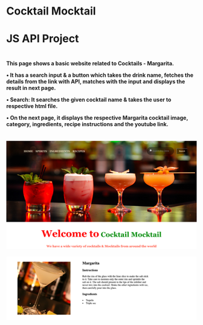 # Cocktail Mocktail
<h1>JS API Project<h1>
<h4>This page shows a basic website related to Cocktails - Margarita.

• It has a search input & a button which takes the drink name, fetches the details from the link with API, matches with the input and displays the result in next page. 

• Search: It searches the given cocktail name & takes the user to respective html file. 

• On the next page, it displays the respective Margarita cocktail image, category, ingredients, recipe instructions and the youtube link.<h4>
  <br>
<img src="images/homePage.PNG">
  <br><br>
<img src = "images/2ndPage.PNG">

